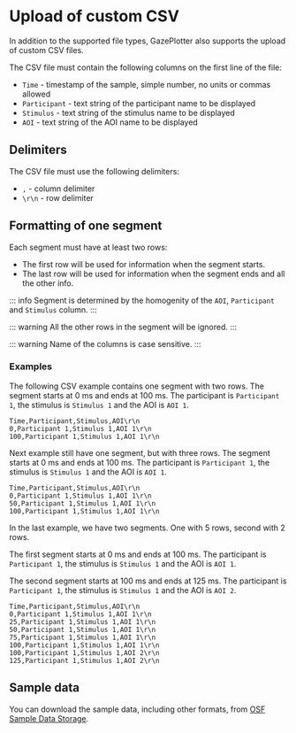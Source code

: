 # Upload of custom CSV

In addition to the supported file types, GazePlotter also supports the upload of custom CSV files. 

The CSV file must contain the following columns on the first line of the file:
* `Time` - timestamp of the sample, simple number, no units or commas allowed
* `Participant` - text string of the participant name to be displayed
* `Stimulus` - text string of the stimulus name to be displayed
* `AOI` - text string of the AOI name to be displayed

## Delimiters
The CSV file must use the following delimiters:
* `,` - column delimiter
* `\r\n` - row delimiter

## Formatting of one segment
Each segment must have at least two rows:
* The first row will be used for information when the segment starts.
* The last row will be used for information when the segment ends and all the other info.

::: info
Segment is determined by the homogenity of the `AOI`, `Participant` and `Stimulus` column.
:::

::: warning
All the other rows in the segment will be ignored.
:::

::: warning
Name of the columns is case sensitive.
:::

### Examples
The following CSV example contains one segment with two rows. The segment starts at 0 ms and ends at 100 ms. The participant is `Participant 1`, the stimulus is `Stimulus 1` and the AOI is `AOI 1`.
```csv
Time,Participant,Stimulus,AOI\r\n
0,Participant 1,Stimulus 1,AOI 1\r\n
100,Participant 1,Stimulus 1,AOI 1\r\n
```
Next example still have one segment, but with three rows. The segment starts at 0 ms and ends at 100 ms. The participant is `Participant 1`, the stimulus is `Stimulus 1` and the AOI is `AOI 1`.
```csv
Time,Participant,Stimulus,AOI\r\n
0,Participant 1,Stimulus 1,AOI 1\r\n
50,Participant 1,Stimulus 1,AOI 1\r\n
100,Participant 1,Stimulus 1,AOI 1\r\n
```
In the last example, we have two segments. One with 5 rows, second with 2 rows. 

The first segment starts at 0 ms and ends at 100 ms. The participant is `Participant 1`, the stimulus is `Stimulus 1` and the AOI is `AOI 1`.

The second segment starts at 100 ms and ends at 125 ms. The participant is `Participant 1`, the stimulus is `Stimulus 1` and the AOI is `AOI 2`.
```csv
Time,Participant,Stimulus,AOI\r\n
0,Participant 1,Stimulus 1,AOI 1\r\n
25,Participant 1,Stimulus 1,AOI 1\r\n
50,Participant 1,Stimulus 1,AOI 1\r\n
75,Participant 1,Stimulus 1,AOI 1\r\n
100,Participant 1,Stimulus 1,AOI 1\r\n
100,Participant 1,Stimulus 1,AOI 2\r\n
125,Participant 1,Stimulus 1,AOI 2\r\n
```

## Sample data

You can download the sample data, including other formats, from [OSF Sample Data Storage](https://osf.io/j58v3).
